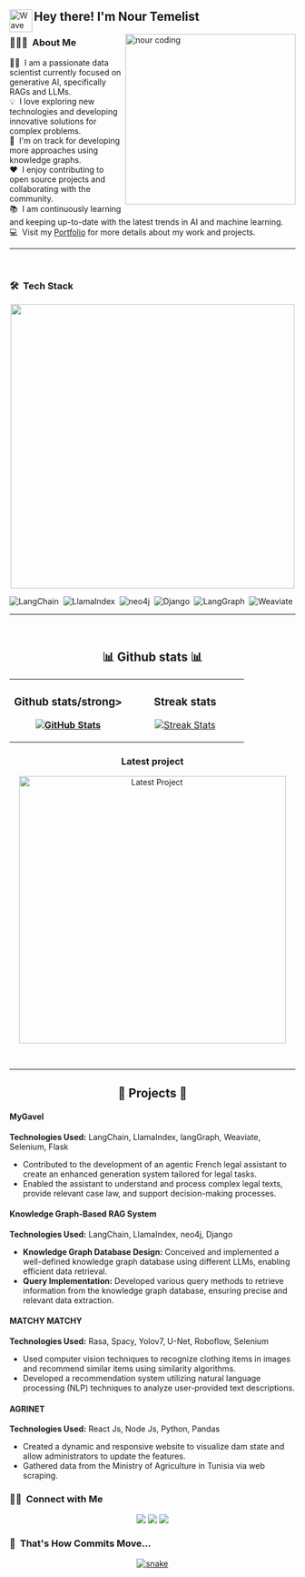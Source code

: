 <img alt src="https://github.com/user-attachments/assets/c23dc9b8-2b46-4fc7-a5a5-e3969e321975"/>
<div>
<img alt="Wave" src="./assets/wave.gif" width='40' align="left"/><h2 align="left">Hey there! I'm Nour Temelist</h2>
<img alt="nour coding" src='https://github.com/user-attachments/assets/5942f800-fdd1-4a97-b915-cf8cce0832b3' align="right" width="300px"/>
<!--Start Intro--> 
  
### 👨🏻‍💻 &nbsp;About Me

👨‍💻 &nbsp;I am a passionate data scientist currently focused on generative AI, specifically RAGs and LLMs.\
💡 &nbsp;I love exploring new technologies and developing innovative solutions for complex problems.\
🌱 &nbsp;I'm on track for developing more approaches using knowledge graphs.\
❤ &nbsp;I enjoy contributing to open source projects and collaborating with the community.\
📚 &nbsp;I am continuously learning and keeping up-to-date with the latest trends in AI and machine learning.\
💻 &nbsp;Visit my [Portfolio](https://nourtemelist.github.io/Portfolio/) for more details about my work and projects.
</div>
<!--End Intro-->

---
<br />

<!--Languages and Tools Section-->  
### 🛠 &nbsp;Tech Stack
<p align="center">
<img width="500px" src="https://skillicons.dev/icons?i=python,anaconda,c,css,git,js,docker,elasticsearch,selenium,sklearn,django,flask,tensorflow,react,html,nodejs,mongo&perline=10" />

![LangChain](https://img.shields.io/badge/-LangChain-black?style=flat-square&logo=langchain)&nbsp;
![LlamaIndex](https://img.shields.io/badge/-LlamaIndex-black?style=flat-square&logo=llamaindex)&nbsp;
![neo4j](https://img.shields.io/badge/-neo4j-black?style=flat-square&logo=neo4j)&nbsp;
![Django](https://img.shields.io/badge/-Django-black?style=flat-square&logo=django)&nbsp;
![LangGraph](https://img.shields.io/badge/-LangGraph-black?style=flat-square&logo=langgraph)&nbsp;
![Weaviate](https://img.shields.io/badge/-Weaviate-black?style=flat-square&logo=weaviate)&nbsp;

</p>

---
<br />

<!--Github stats Table--> 
<h2 align="center">📊 Github stats 📊</h2>

<table width="100%">
  <tr>
    <td width="50%">
      <h3 align="center"><strong>Github stats/strong></h3>
      <p align="center">
        <a href="https://github.com/NourTemelist">
          <img align="center" src="https://github-readme-stats.vercel.app/api?username=NourTemelist&count_private=true&show_icons=true&theme=nightowl" alt="GitHub Stats" />
        </a>
      </p>
    </td>
    <td width="50%">
      <h3 align="center"><strong>Streak stats</strong></h3>
      <p align="center">
        <a href="https://github.com/NourTemelist">
          <img align="center" src="https://streak-stats.demolab.com?user=NourTemelist&theme=nightowl" alt="Streak Stats" />
        </a>
      </p>
    </td>
  </tr>
  
</table>
<tr>
    <td width="50%">
      <h3 align="center"><strong>Latest project</strong></h3>
      <p align="center">
        <a href="https://github.com/NourTemelist/your-latest-project">
          <img align="center" width="470" src="https://github-readme-stats.vercel.app/api/pin/?username=NourTemelist&repo=your-latest-project&theme=nightowl&show_owner=true" alt="Latest Project" />
        </a>
      </p>
    </td>
  </tr>
<br />

---
<!--Projects--> 
<h2 align="center">🚀 Projects 🚀</h2>


#### MyGavel
**Technologies Used:** LangChain, LlamaIndex, langGraph, Weaviate, Selenium, Flask
- Contributed to the development of an agentic French legal assistant to create an enhanced generation system tailored for legal tasks.
- Enabled the assistant to understand and process complex legal texts, provide relevant case law, and support decision-making processes.

#### Knowledge Graph-Based RAG System
**Technologies Used:** LangChain, LlamaIndex, neo4j, Django
- **Knowledge Graph Database Design:** Conceived and implemented a well-defined knowledge graph database using different LLMs, enabling efficient data retrieval.
- **Query Implementation:** Developed various query methods to retrieve information from the knowledge graph database, ensuring precise and relevant data extraction.

#### MATCHY MATCHY
**Technologies Used:** Rasa, Spacy, Yolov7, U-Net, Roboflow, Selenium
- Used computer vision techniques to recognize clothing items in images and recommend similar items using similarity algorithms.
- Developed a recommendation system utilizing natural language processing (NLP) techniques to analyze user-provided text descriptions.

#### AGRINET
**Technologies Used:** React Js, Node Js, Python, Pandas
- Created a dynamic and responsive website to visualize dam state and allow administrators to update the features.
- Gathered data from the Ministry of Agriculture in Tunisia via web scraping.

### 🤝🏻 &nbsp;Connect with Me

<p align="center">
<a href="https://www.linkedin.com/in/nour-temelist/"><img src="https://img.shields.io/badge/-Nour%20Temelist-0077B5?style=flat&logo=Linkedin&logoColor=white"/></a>
<a href="https://nourtemelist.github.io/Portfolio/"><img src="https://img.shields.io/badge/-Portfolio-3423A6?style=flat&logo=Google-Chrome&logoColor=white"/></a>
<a href="mailto:nour.temelist@example.com"><img src="https://img.shields.io/badge/-Email-D14836?style=flat&logo=Gmail&logoColor=white"/></a>
</p>

### 🐍 &nbsp;That's How Commits Move...

<div align="center">
  <a href="https://github.com/NourTemelist">
    <img src="https://github.com/NourTemelist/NourTemelist/blob/output/github-contribution-grid-snake.svg" alt="snake" />
  </a>
</div>

